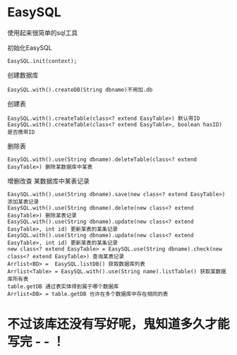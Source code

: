 # EasySQL
使用起来很简单的sql工具

初始化EasySQL

```
EasySQL.init(context);
```

创建数据库

```
EasySQL.with().createDB(String dbname)不用加.db
```



创建表

```
EasySQL.with().createTable(class<? extend EasyTable>) 默认带ID
EasySQL.with().createTable(class<? extend EasyTable>, boolean hasID) 是否携带ID
```



删除表

```
EasySQL.with().use(String dbname).deleteTable(class<? extend EasyTable>) 删除某数据库中某表
```

增删改查 某数据库中某表记录

```
EasySQL.with().use(String dbname).save(new class<? extend EasyTable>) 添加某表记录
EasySQL.with().use(String dbname).delete(new class<? extend EasyTable>) 删除某表记录
EasySQL.with().use(String dbname).update(new class<? extend EasyTable>, int id) 更新某表的某条记录
EasySQL.with().use(String dbname).update(new class<? extend EasyTable>, int id) 更新某表的某条记录
new class<? extend EasyTable> = EasySQL.use(String dbname).check(new class<? extend EasyTable>) 查询某表记录
Arrlist<BD> =  EasySQL.listDB() 获取数据库列表
Arrlist<Table> = EasySQL.with().use(String name).listTable() 获取某数据库所有表
table.getDB 通过表实体得到属于哪个数据库
Arrlist<DB> = table.getDB 也许在多个数据库中存在相同的表
```


不过该库还没有写好呢，鬼知道多久才能写完 - - ！
==========================